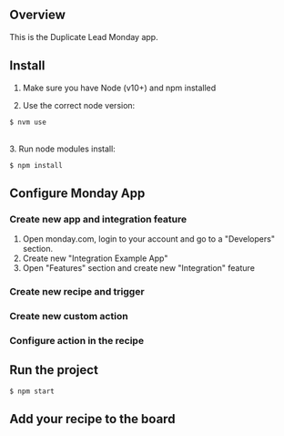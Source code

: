 ## Overview

This is the Duplicate Lead Monday app.

## Install

1. Make sure you have Node (v10+) and npm installed

2. Use the correct node version:

```
$ nvm use
```

<br>
3. Run node modules install:

```
$ npm install
```

## Configure Monday App

### Create new app and integration feature

1. Open monday.com, login to your account and go to a "Developers" section.
2. Create new "Integration Example App"
3. Open "Features" section and create new "Integration" feature

### Create new recipe and trigger

### Create new custom action

### Configure action in the recipe

## Run the project

```
$ npm start
```
## Add your recipe to the board
